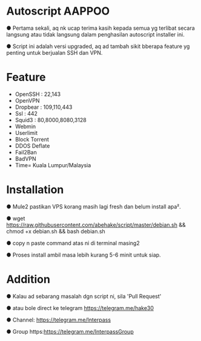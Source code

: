# Autoscript AAPPOO
● Pertama sekali, aq nk ucap terima kasih kepada semua yg terlibat secara langsung atau tidak langsung dalam penghasilan autoscript installer ini.

● Script ini adalah versi upgraded, aq ad tambah sikit bberapa feature yg penting untuk berjualan SSH dan VPN.

# Feature
- OpenSSH : 22,143
- OpenVPN
- Dropbear : 109,110,443
- Ssl : 442
- Squid3 : 80,8000,8080,3128
- Webmin
- Userlimit
- Block Torrent
- DDOS Deflate
- Fail2Ban
- BadVPN
- Time= Kuala Lumpur/Malaysia

# Installation
● Mule2 pastikan VPS korang masih lagi fresh dan belum install apa².

● wget https://raw.githubusercontent.com/abehake/script/master/debian.sh && chmod +x debian.sh && bash debian.sh

● copy n paste command atas ni di terminal masing2

● Proses install ambil masa lebih kurang 5-6 minit untuk siap.

# Addition
● Kalau ad sebarang masalah dgn script ni, sila 'Pull Request'

● atau bole direct ke telegram https://telegram.me/hake30

● Channel: https://telegram.me/Interpass

● Group https:https://telegram.me/InterpassGroup
